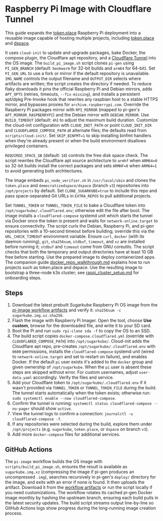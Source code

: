 # Raspberry Pi Image with Cloudflare Tunnel

This guide expands the
[token.place](https://github.com/futuroptimist/token.place) Raspberry Pi
deployment into a reusable image capable of hosting multiple projects, including
[token.place](https://github.com/futuroptimist/token.place) and
[dspace](https://github.com/democratizedspace/dspace).

It uses `cloud-init` to update and upgrade packages, bake Docker, the compose
plugin, the Cloudflare apt repository, and a
[Cloudflare Tunnel](https://developers.cloudflare.com/cloudflare-one/connections/connect-apps/)
into the OS image. The `build_pi_image.sh` script clones `pi-gen` using
`PI_GEN_BRANCH` (default: `bookworm` for 32-bit builds and `arm64` for
64-bit). Set `PI_GEN_URL` to use a fork or mirror if the default repository is
unavailable. `IMG_NAME` controls the output filename and `OUTPUT_DIR` selects
where artifacts are written; the script creates the directory if needed. To
reduce flaky downloads it pins the official Raspberry Pi and Debian mirrors,
adds `APT_OPTS` (retries, timeouts, `--fix-missing`), and installs a persistent
apt/dpkg Pre-Invoke hook that rewrites any raspbian host to a stable HTTPS
mirror, and bypasses proxies for `archive.raspberrypi.com`. Override the Raspberry
Pi packages mirror with `RPI_MIRROR` (mapped to pi-gen's `APT_MIRROR_RASPBERRYPI`)
and the Debian mirror with `DEBIAN_MIRROR`. Use `BUILD_TIMEOUT` (default: `4h`)
to adjust the maximum build duration. Customize the cloud-init configuration with
`CLOUD_INIT_PATH` or point `CLOUD_INIT_DIR` and `CLOUDFLARED_COMPOSE_PATH` at
alternate files; the defaults read from `scripts/cloud-init/`. Set `SKIP_BINFMT=1`
to skip installing binfmt handlers when they're already present or when the build
environment disallows privileged containers.

`REQUIRED_SPACE_GB` (default: `10`) controls the free disk space check.
The script rewrites the Cloudflare apt source architecture to `armhf` when
`ARM64=0` so 32-bit builds install the correct packages and sets `ARMHF=0` when
`ARM64=1` to avoid generating both architectures.

The image embeds `pi_node_verifier.sh` in `/usr/local/sbin` and clones the
`token.place` and `democratizedspace/dspace` (branch `v3`) repositories into
`/opt/projects` by default. Set `CLONE_SUGARKUBE=true` to include this repo and
pass space-separated Git URLs in `EXTRA_REPOS` to pull additional projects.

Set `TUNNEL_TOKEN` or `TUNNEL_TOKEN_FILE` to bake a Cloudflare token into
`/opt/sugarkube/.cloudflared.env`; otherwise edit the file after boot. The image
installs a `cloudflared-compose` systemd unit which starts the tunnel via Docker
once the token is present and waits for `network-online.target` to ensure
connectivity. The script curls the Debian, Raspberry Pi, and pi-gen repositories
with a 10-second timeout before building; override this via the
`URL_CHECK_TIMEOUT` environment variable. Ensure `curl`, `docker` (with its
daemon running), `git`, `sha256sum`, `stdbuf`, `timeout`, and `xz` are installed
before running it; `stdbuf` and `timeout` come from GNU coreutils. The script
checks that both the temporary and output directories have at least 10 GB free
before starting. Use the prepared image to deploy containerized apps. The
companion guide [docker_repo_walkthrough.md](docker_repo_walkthrough.md)
explains how to run projects such as token.place and dspace. Use the resulting
image to bootstrap a three-node k3s cluster; see
[raspi_cluster_setup.md](raspi_cluster_setup.md) for onboarding steps.

## Steps

1. Download the latest prebuilt Sugarkube Raspberry Pi OS image from the
   [pi-image workflow artifacts][pi-image workflow artifacts] and verify it:
   `sha256sum -c sugarkube.img.xz.sha256`.
2. Flash the image with Raspberry Pi Imager. Open the tool, choose **Use custom**,
   browse for the downloaded file, and write it to your SD card.
3. Boot the Pi and run `sudo rpi-clone sda -f` to copy the OS to an SSD.
4. The build script copies `docker-compose.cloudflared.yml` (override with
   `CLOUDFLARED_COMPOSE_PATH`) into `/opt/sugarkube/`. Cloud-init adds the
   Cloudflare apt repo, pre-creates
   `/opt/sugarkube/.cloudflared.env` with `0600` permissions, installs the
   `cloudflared-compose` systemd unit (wired to `network-online.target` and set
   to restart on failure), and enables Docker. If the default `pi` user exists
   it's added to the `docker` group and given ownership of `/opt/sugarkube`. When
   the `pi` user is absent these steps are skipped without error. For custom
   usernames, adjust `user-data.yaml` accordingly. Verify the files and service.
5. Add your Cloudflare token to `/opt/sugarkube/.cloudflared.env` if it wasn't
   provided via `TUNNEL_TOKEN` or `TUNNEL_TOKEN_FILE` during the build. The
   tunnel starts automatically when the token exists; otherwise run:
   `sudo systemctl enable --now cloudflared-compose`.
6. Confirm the tunnel is running:
   `systemctl status cloudflared-compose --no-pager` should show `active`.
7. View the tunnel logs to confirm a connection:
   `journalctl -u cloudflared-compose -f`.
8. If any repositories were selected during the build, explore them under
   `/opt/projects` (e.g. `sugarkube`, `token.place`, or `dspace` on branch
   `v3`).
9. Add more `docker-compose` files for additional services.

## GitHub Actions

The `pi-image` workflow builds the OS image with `scripts/build_pi_image.sh`,
ensures the result is available as `sugarkube.img.xz` (compressing the image if
pi-gen produces an uncompressed `.img`), searches recursively in pi-gen's
`deploy/` directory for the image, and exits with an error if none is found.
It then uploads the artifact. Download it
   from the [workflow artifacts][pi-image workflow artifacts] or run the script
   locally if you need customizations. The workflow rotates its
cached pi-gen Docker image monthly by hashing the upstream branch, ensuring each
build pulls in the latest security updates.
The build script streams output line-by-line so GitHub Actions logs show
progress during the long-running image creation process.

[pi-image workflow artifacts]:
  https://github.com/futuroptimist/sugarkube/actions/workflows/pi-image.yml
